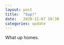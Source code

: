 ```yaml
---
layout: post
title:  "Sup!"
date:   2020-12-07 10:30
categories: update
---
```


What up homes.

<!-- {% highlight ruby %}
def print_hi(name)
  puts "Hi, #{name}"
end
print_hi('Tom')
#=> prints 'Hi, Tom' to STDOUT.
{% endhighlight %} -->

